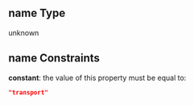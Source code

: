 ## name Type

unknown

## name Constraints

**constant**: the value of this property must be equal to:

```json
"transport"
```
